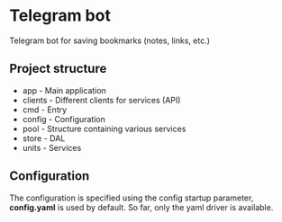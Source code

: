# Telegram bot

Telegram bot for saving bookmarks (notes, links, etc.)

## Project structure

- app - Main application
- clients - Different clients for services (API)
- cmd - Entry
- config - Configuration
- pool - Structure containing various services
- store - DAL
- units - Services

## Configuration
The configuration is specified using the config startup parameter, 
__config.yaml__ is used by default. So far, only the yaml driver is available.

